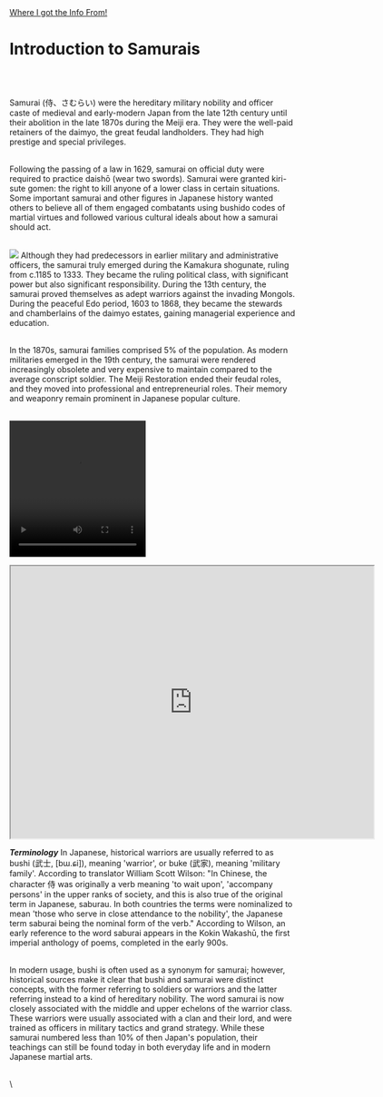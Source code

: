 <html>
   <head>
   </head>
<body>
  <div id="Intro">
    <a href="https://en.wikipedia.org/wiki/Samurai">Where I got the Info From!</a>
     <h1>Introduction to Samurais</h1><br><br>
    <p>Samurai (侍、さむらい) were the hereditary military nobility and officer caste of medieval and early-modern Japan from the late 12th century until their abolition in the late 1870s during the Meiji era. They were the well-paid retainers of the daimyo, the great feudal landholders. They had high prestige and special privileges.<br><br>

Following the passing of a law in 1629, samurai on official duty were required to practice daishō (wear two swords). Samurai were granted kiri-sute gomen: the right to kill anyone of a lower class in certain situations. Some important samurai and other figures in Japanese history wanted others to believe all of them engaged combatants using bushido codes of martial virtues and followed various cultural ideals about how a samurai should act.<br><br>

<img src="https://i.guim.co.uk/img/media/c32628c9673dad7056885dbb4be326009c6a9e5b/89_93_790_1288/master/790.jpg?width=700&quality=85&auto=format&fit=max&s=cacc41ee7519be46230eebc3256574b1"/>
Although they had predecessors in earlier military and administrative officers, the samurai truly emerged during the Kamakura shogunate, ruling from c.1185 to 1333. They became the ruling political class, with significant power but also significant responsibility. During the 13th century, the samurai proved themselves as adept warriors against the invading Mongols. During the peaceful Edo period, 1603 to 1868, they became the stewards and chamberlains of the daimyo estates, gaining managerial experience and education.<br><br>

In the 1870s, samurai families comprised 5% of the population. As modern militaries emerged in the 19th century, the samurai were rendered increasingly obsolete and very expensive to maintain compared to the average conscript soldier. The Meiji Restoration ended their feudal roles, and they moved into professional and entrepreneurial roles. Their memory and weaponry remain prominent in Japanese popular culture.<br><br>


 <video src="file:///C:/Users/MalekA9251/Downloads/Deconstructing%20History_%20Samurai%20_%20History.mp4" width="240" height="240" controls>Video Not Supported</video>

<iframe src="https://www.dropbox.com/scl/fi/2jnav4a5gdne742hl8fy2/EP.1.v0.1080p.mp4?raw=1" height="480px" width="640px" allowfullscreen></iframe>


<strong><em>Terminology</strong></em>
In Japanese, historical warriors are usually referred to as bushi (武士, [bɯ.ɕi]), meaning 'warrior', or buke (武家), meaning 'military family'. According to translator William Scott Wilson: "In Chinese, the character 侍 was originally a verb meaning 'to wait upon', 'accompany persons' in the upper ranks of society, and this is also true of the original term in Japanese, saburau. In both countries the terms were nominalized to mean 'those who serve in close attendance to the nobility', the Japanese term saburai being the nominal form of the verb." According to Wilson, an early reference to the word saburai appears in the Kokin Wakashū, the first imperial anthology of poems, completed in the early 900s.<br><br>

In modern usage, bushi is often used as a synonym for samurai; however, historical sources make it clear that bushi and samurai were distinct concepts, with the former referring to soldiers or warriors and the latter referring instead to a kind of hereditary nobility. The word samurai is now closely associated with the middle and upper echelons of the warrior class. These warriors were usually associated with a clan and their lord, and were trained as officers in military tactics and grand strategy. While these samurai numbered less than 10% of then Japan's population, their teachings can still be found today in both everyday life and in modern Japanese martial arts.<br><br></p>\
</div>
</html>
</body>
 

 
